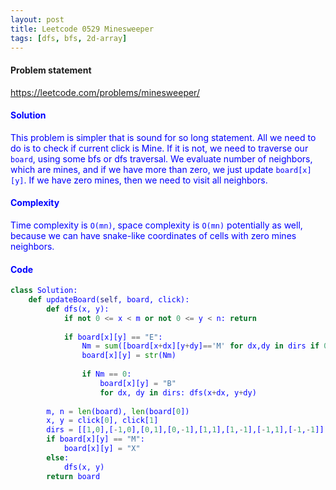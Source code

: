 ```yaml
---
layout: post
title: Leetcode 0529 Minesweeper
tags: [dfs, bfs, 2d-array]
---
```


#### Problem statement

<a href="https://leetcode.com/problems/minesweeper/"> <font color = blue>https://leetcode.com/problems/minesweeper/

#### Solution
This problem is simpler that is sound for so long statement. All we need to do is to check if current click is Mine. If it is not, we need to traverse our `board`, using some bfs or dfs traversal. We evaluate number of neighbors, which are mines, and if we have more than zero, we just update `board[x][y]`. If we have zero mines, then we need to visit all neighbors.

#### Complexity
Time complexity is `O(mn)`, space complexity is `O(mn)` potentially as well, because we can have snake-like coordinates of cells with zero mines neighbors. 


#### Code
```python
class Solution:
    def updateBoard(self, board, click):
        def dfs(x, y):
            if not 0 <= x < m or not 0 <= y < n: return
            
            if board[x][y] == "E":
                Nm = sum([board[x+dx][y+dy]=='M' for dx,dy in dirs if 0<=x+dx<m and 0<=y+dy<n])
                board[x][y] = str(Nm)
                
                if Nm == 0:
                    board[x][y] = "B"
                    for dx, dy in dirs: dfs(x+dx, y+dy)
        
        m, n = len(board), len(board[0])
        x, y = click[0], click[1]
        dirs = [[1,0],[-1,0],[0,1],[0,-1],[1,1],[1,-1],[-1,1],[-1,-1]]
        if board[x][y] == "M": 
            board[x][y] = "X"
        else:
            dfs(x, y)
        return board
```

